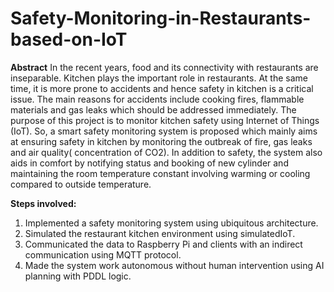 # Safety-Monitoring-in-Restaurants-based-on-IoT

**Abstract**
In the recent years, food and its connectivity with restaurants are inseparable. Kitchen plays the important role in restaurants. At the same time, it is more prone to accidents and hence safety in kitchen is a critical issue. The main reasons for accidents include cooking fires, flammable materials and gas leaks which should be addressed immediately. The purpose of this project is to monitor kitchen safety using Internet of Things (IoT). So, a smart safety monitoring system is proposed which mainly aims at ensuring safety in kitchen by monitoring the outbreak of fire, gas leaks and air quality( concentration of CO2). In addition to safety, the system also aids in comfort by notifying status and
booking of new cylinder and maintaining the room temperature constant involving warming or cooling compared to outside temperature.



**Steps involved:**
1. Implemented a safety monitoring system using ubiquitous architecture. 
2. Simulated the restaurant kitchen environment using simulatedIoT. 
3. Communicated the data to Raspberry Pi and clients with an indirect communication using MQTT protocol.
4. Made the system work autonomous without human intervention using AI planning with PDDL logic.
